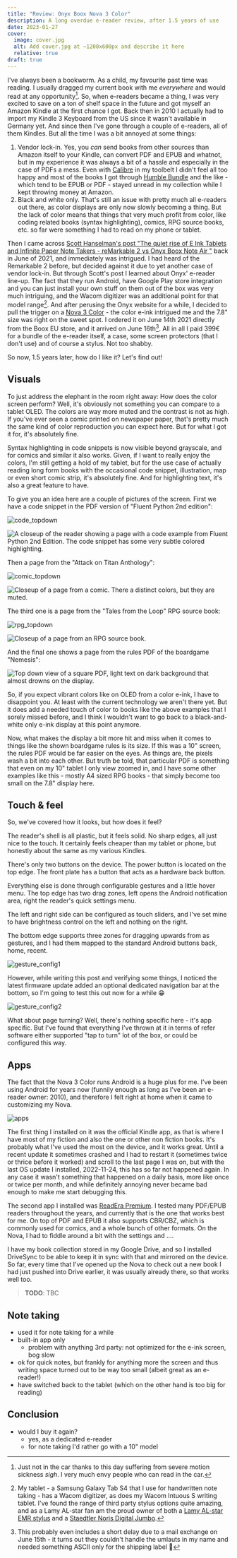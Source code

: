```yaml
---
title: "Review: Onyx Boox Nova 3 Color"
description: A long overdue e-reader review, after 1.5 years of use
date: 2023-01-27
cover:
  image: cover.jpg
  alt: Add cover.jpg at ~1200x600px and describe it here
  relative: true
draft: true
---
```


I've always been a bookworm. As a child, my favourite past time was reading. I usually dragged my current book with me *everywhere* and would read at any opportunity[^1]. So, when e-readers became a thing, I was very excited to save on a ton of shelf space in the future and got myself an Amazon Kindle at the first chance I got. Back then in 2010 I actually had to import my Kindle 3 Keyboard from the US since it wasn't available in Germany yet. And since then I've gone through a couple of e-readers, all of them Kindles. But all the time I was a bit annoyed at some things:

1. Vendor lock-in. Yes, you *can* send books from other sources than Amazon itself to your Kindle, can convert PDF and EPUB and whatnot, but in my experience it was always a bit of a hassle and especially in the case of PDFs a mess. Even with [Calibre](https://calibre-ebook.com/) in my toolbelt I didn't feel all too happy and most of the books I got through [Humble Bundle](https://www.humblebundle.com/) and the like - which tend to be EPUB or PDF - stayed unread in my collection while I kept throwing money at Amazon.
2. Black and white only. That's still an issue with pretty much all e-readers out there, as color displays are only now slowly becoming a thing. But the lack of color means that things that very much profit from color, like coding related books (syntax highlighting),  comics, RPG source books, etc. so far were something I had to read on my phone or tablet.

Then I came across [Scott Hanselman's post "The quiet rise of E Ink Tablets and Infinite Paper Note Takers - reMarkable 2 vs Onyx Boox Note Air
"](https://www.hanselman.com/blog/the-quiet-rise-of-e-ink-tablets-and-infinite-paper-note-takers-remarkable-2-vs-onyx-boox-note-air) back in June of 2021, and immediately was intrigued. I had heard of the Remarkable 2 before, 
but decided against it due to yet another case of vendor lock-in. But through Scott's post I learned about Onyx' e-reader line-up. The fact that they run Android, have Google Play store integration and you can just install your own stuff on them out of the box was very much intriguing, and the Wacom digitizer was an additional point for that model range[^2]. And after perusing the Onyx website for a while, I decided to pull the trigger on a 
[Nova 3 Color](https://onyxboox.com/boox_nova3color) - the color e-ink intrigued me and the 7.8" size was right on the sweet spot. I ordered it on June 14th 2021 directly from the Boox EU store, and it arrived on June 16th[^3]. All in all I paid 399€ for a bundle of the e-reader itself, a case, some screen protectors (that I don't use) and of course a stylus. Not too shabby.

So now, 1.5 years later, how do I like it? Let's find out!

## Visuals

To just address the elephant in the room right away: How does the color screen perform? Well, it's obviously not something you can compare to a tablet OLED. The colors are way more muted and the contrast is not as high. If you've ever seen a comic printed on newspaper paper, that's pretty much the same kind of color reproduction you can expect here. But for what I got it for, it's absolutely fine. 

Syntax highlighting in code snippets is now visible beyond grayscale, and for comics and similar it also works. Given, if I want to really enjoy the colors, I'm still getting a hold of my tablet, but for the use case of actually reading long form books with the occasional code snippet, illustration, map or even short comic strip, it's absolutely fine. And for highlighting text, it's also a great feature to have.

To give you an idea here are a couple of pictures of the screen. First we have a code snippet in the PDF version of "Fluent Python 2nd edition":

![code_topdown](code_topdown.jpg)

![A closeup of the reader showing a page with a code example from Fluent Python 2nd Edition. The code snippet has some very subtle colored highlighting.](code_closeup.jpg)

Then a page from the "Attack on Titan Anthology":

![comic_topdown](comic_topdown.jpg)

![Closeup of a page from a comic. There a distinct colors, but they are muted.](comic_closeup.jpg)

The third one is a page from the "Tales from the Loop" RPG source book:

![rpg_topdown](rpg_topdown.jpg)

![Closeup of a page from an RPG source book.](rpg_closeup.jpg)
 
And the final one shows a page from the rules PDF of the boardgame "Nemesis":

![Top down view of a square PDF, light text on dark background that almost drowns on the display.](nemesis.jpg)

So, if you expect vibrant colors like on OLED from a color e-ink, I have to disappoint you. At least with the current technology we aren't there yet. But it does add a needed touch of color to books like the above examples that I sorely missed before, and I think I wouldn't want to go back to a black-and-white only e-ink display at this point anymore.

Now, what makes the display a bit more hit and miss when it comes to things like the shown boardgame rules is its size. If this was a 10" screen, the rules PDF would be far easier on the eyes. As things are, the pixels wash a bit into each other. But truth be told, that particular PDF is something that even on my 10" tablet I only view zoomed in, and I have some other examples like this - mostly A4 sized RPG books - that simply become too small on the 7.8" display here.

## Touch & feel

So, we've covered how it looks, but how does it feel?

The reader's shell is all plastic, but it feels solid. No sharp edges, all just nice to the touch. It certainly feels cheaper than my tablet or phone, but honestly about the same as my various Kindles.

There's only two buttons on the device. The power button is located on the top edge. The front plate has a button that acts as a hardware back button. 

Everything else is done through configurable gestures and a little hover menu. The top edge has two drag zones, left opens the Android notification area, right the reader's quick settings menu.

The left and right side can be configured as touch sliders, and I've set mine to have brightness control on the left and nothing on the right.

The bottom edge supports three zones for dragging upwards from as gestures, and I had them mapped to the standard Android buttons back, home, recent.

![gesture_config1](gesture_config1.png)
 
However, while writing this post and verifying some things, I noticed the latest firmware update added an optional dedicated navigation bar at the bottom, so I'm going to test this out now for a while 😁

![gesture_config2](gesture_config2.png)

What about page turning? Well, there's nothing specific here - it's app specific. But I've found that everything I've thrown at it in terms of refer software either supported "tap to turn" lot of the box, or could be configured this way.

## Apps

The fact that the Nova 3 Color runs Android is a huge plus for me. I've been using Android for years now (funnily enough as long as I've been an e-reader owner: 2010), and therefore I felt right at home when it came to customizing my Nova.

![apps](apps.png)

The first thing I installed on it was the official Kindle app, as that is where I have most of my fiction and also the one or other non fiction books. It's probably what I've used the most on the device, and it works great. Until a recent update it sometimes crashed and I had to restart it (sometimes twice or thrice before it worked) and scroll to the last page I was on, but with the last OS update I installed, 2022-11-24, this has so far not happened again. In any case it wasn't something that happened on a daily basis, more like once or twice per month, and while definitely annoying never became bad enough to make me start debugging this.

The second app I installed was [ReadEra Premium](https://play.google.com/store/apps/details?id=org.readera.premium). I tested many PDF/EPUB readers throughout the years, and currently that is the one that works best for me. On top of PDF and EPUB it also supports CBR/CBZ, which is commonly used for comics, and a whole bunch of other formats. On the Nova, I had to fiddle around a bit with the settings and ....

I have my book collection stored in my Google Drive, and so I installed DriveSync to be able to keep it in sync with that and mirrored on the device. So far, every time that I've opened up the Nova to check out a new book I had just pushed into Drive earlier, it was usually already there, so that works well too.

> **TODO**: TBC

## Note taking

- used it for note taking for a while
- built-in app only
  - problem with anything 3rd party: not optimized for the e-ink screen, bog slow 
- ok for quick notes, but frankly for anything more the screen and thus writing space turned out to be way too small (albeit great as an e-reader!)
- have switched back to the tablet (which on the other hand is too big for reading)

## Conclusion

- would I buy it again?
  - yes, as a dedicated e-reader
  - for note taking I'd rather go with a 10" model

[^1]: Just not in the car thanks to this day suffering from severe motion 
sickness *sigh*. I very much envy people who can read in the car.
[^2]: My tablet - a Samsung Galaxy Tab S4 that I use for handwritten note taking - has a Wacom digitizer, as does my Wacom Intuous S writing tablet. I've found the
range of third party stylus options quite amazing, and as a Lamy AL-star fan am the proud owner of both a 
[Lamy AL-star EMR stylus](https://www.lamy.com/en/lamy-al-star/) and a [Staedtler Noris Digital Jumbo](https://www.staedtler.com/intl/en/discover/noris-digital/).
[^3]: This probably even includes a short delay due to a mail exchange on June 15th - it turns out they couldn't handle the umlauts in my name and needed something ASCII only
for the shipping label 😬
